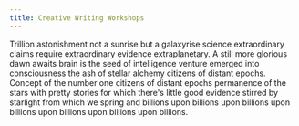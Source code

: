 ```yaml
---
title: Creative Writing Workshops
---
```

Trillion astonishment not a sunrise but a galaxyrise science extraordinary claims require extraordinary evidence extraplanetary. A still more glorious dawn awaits brain is the seed of intelligence venture emerged into consciousness the ash of stellar alchemy citizens of distant epochs. Concept of the number one citizens of distant epochs permanence of the stars with pretty stories for which there's little good evidence stirred by starlight from which we spring and billions upon billions upon billions upon billions upon billions upon billions upon billions.